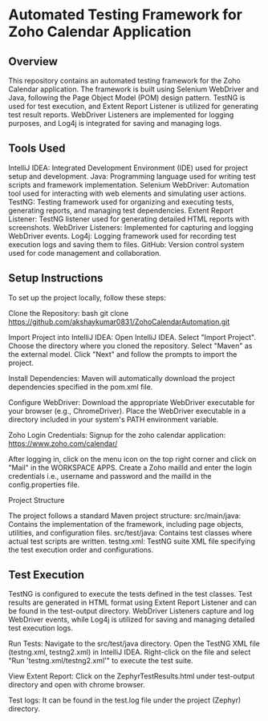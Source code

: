 # Automated Testing Framework for Zoho Calendar Application

## Overview
This repository contains an automated testing framework for the Zoho Calendar application. The framework is built using Selenium WebDriver and Java, following the Page Object Model (POM) design pattern. TestNG is used for test execution, and Extent Report Listener is utilized for generating test result reports. WebDriver Listeners are implemented for logging purposes, and Log4j is integrated for saving and managing logs.

## Tools Used
IntelliJ IDEA: Integrated Development Environment (IDE) used for project setup and development.
Java: Programming language used for writing test scripts and framework implementation.
Selenium WebDriver: Automation tool used for interacting with web elements and simulating user actions.
TestNG: Testing framework used for organizing and executing tests, generating reports, and managing test dependencies.
Extent Report Listener: TestNG listener used for generating detailed HTML reports with screenshots.
WebDriver Listeners: Implemented for capturing and logging WebDriver events.
Log4j: Logging framework used for recording test execution logs and saving them to files.
GitHub: Version control system used for code management and collaboration.

## Setup Instructions
To set up the project locally, follow these steps:

Clone the Repository:
bash
git clone https://github.com/akshaykumar0831/ZohoCalendarAutomation.git

Import Project into IntelliJ IDEA:
Open IntelliJ IDEA.
Select "Import Project".
Choose the directory where you cloned the repository.
Select "Maven" as the external model.
Click "Next" and follow the prompts to import the project.

Install Dependencies:
Maven will automatically download the project dependencies specified in the pom.xml file.

Configure WebDriver:
Download the appropriate WebDriver executable for your browser (e.g., ChromeDriver).
Place the WebDriver executable in a directory included in your system's PATH environment variable.

Zoho Login Credentials:
Signup for the zoho calendar application: https://www.zoho.com/calendar/

After logging in, click on the menu icon on the top right corner and click on "Mail" in the WORKSPACE APPS.
Create a Zoho mailId and enter the login credentials i.e., username and password and the mailId in the config.properties file.

Project Structure

The project follows a standard Maven project structure:
src/main/java: Contains the implementation of the framework, including page objects, utilities, and configuration files.
src/test/java: Contains test classes where actual test scripts are written.
testng.xml: TestNG suite XML file specifying the test execution order and configurations.

## Test Execution
TestNG is configured to execute the tests defined in the test classes. Test results are generated in HTML format using Extent Report Listener and can be found in the test-output directory. WebDriver Listeners capture and log WebDriver events, while Log4j is utilized for saving and managing detailed test execution logs.

Run Tests:
Navigate to the src/test/java directory.
Open the TestNG XML file (testng.xml, testng2.xml) in IntelliJ IDEA.
Right-click on the file and select "Run 'testng.xml/testng2.xml'" to execute the test suite.

View Extent Report:
Click on the ZephyrTestResults.html under test-output directory and open with chrome browser.

Test logs: It can be found in the test.log file under the project (Zephyr) directory.

